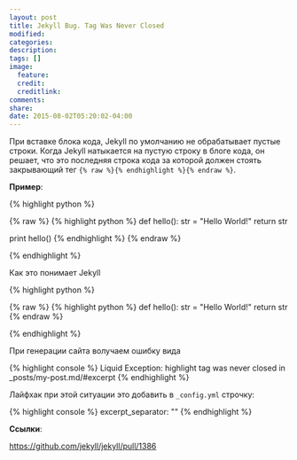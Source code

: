 ```yaml
---
layout: post
title: Jekyll Bug. Tag Was Never Closed
modified:
categories:
description:
tags: []
image:
  feature:
  credit:
  creditlink:
comments:
share:
date: 2015-08-02T05:20:02-04:00
---
```


При вставке блока кода, Jekyll по умолчанию не обрабатывает пустые строки. Когда Jekyll натыкается на пустую строку в блоге кода, он решает, что это последняя строка кода за которой должен стоять закрывающий тег `{% raw %}{% endhighlight %}{% endraw %}`.


**Пример**:

{% highlight python %}

{% raw %}
{% highlight python %}
def hello():
    str = "Hello World!"
    return str

print hello()
{% endhighlight %}
{% endraw %}

{% endhighlight %}

Как это понимает Jekyll

{% highlight python %}

{% raw %}
{% highlight python %}
def hello():
    str = "Hello World!"
    return str
{% endraw %}

{% endhighlight %}

При генерации сайта волучаем ошибку вида

{% highlight console %}
Liquid Exception: highlight tag was never closed in _posts/my-post.md/#excerpt
{% endhighlight %}

Лайфхак при этой ситуации это добавить в `_config.yml` строчку:

{% highlight console %}
excerpt_separator: ""
{% endhighlight %}

**Ссылки**:

<https://github.com/jekyll/jekyll/pull/1386>

